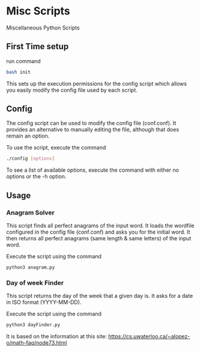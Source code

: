# Misc Scripts
Miscellaneous Python Scripts

## First Time setup

run command 
```bash
bash init
```

This sets up the execution permissions for the config script which allows you easily modify the config file used by each script.

## Config

The config script can be used to modify the config file (conf.conf). It provides an alternative to manually editing the file, although that does remain an option.

To use the script, execute the command

```bash
./config [options]
```

To see a list of available options, execute the command with either no options or the -h option.

## Usage
### Anagram Solver

This script finds all perfect anagrams of the input word. It loads the wordfile configured in the config file (conf.conf) and asks you for the initial word. It then returns all perfect anagrams (same length & same letters) of the input word.

Execute the script using the command
```bash
python3 anagram.py
```

### Day of week Finder

This script returns the day of the week that a given day is. It asks for a date in ISO format (YYYY-MM-DD).

Execute the script using the command
```bash
python3 dayFinder.py
```
It is based on the information at this site: https://cs.uwaterloo.ca/~alopez-o/math-faq/node73.html 
